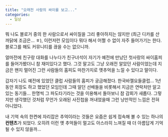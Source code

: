```yaml
---
title: "오래전 사람의 싸이를 보고..."
categories:
  - 일상
---
```


뭐 나도 블로거 중의 한 사람으로서 싸이질을 그리 좋아하지는 않지만 (최근 디카를 산 까닭에 조금은... ㅎ), 이런저런 모임이다 뭐다 해서 어쩔 수 없이 자주 들어가기는 한다. 블로그를 해도 커뮤니티를 끊을 수는 없으니까.  
  
얼마전에 친구랑 대화를 나누다가 친구녀석이 자기가 예전에 만났던 첫사랑의 싸이홈피를 들어가봤더니 참 재미있다고 했다. 그것 말고도 그냥 오래전 알았던 사람이었는데 지금은 왠지 멀어진 그런 사람들의 홈피도 마찬가지로 옛추억을 느낄 수 있다고 말이다.  
  
갑자기 나도 예전에 있었던 클럽 사람들의 홈피가 궁금해졌다. 한국바젤요들클럽... 1년동안 회장도 하고 했었던 모임인데 그때 알던 선배들을 비롯해서 지금은 연락처만 알고 있는 동기들... 한명씩 그 파도타기라는 것을 이용해서 돌아보니 참 감회가 새롭다. 그렇지만 생각했던 것처럼 무언가 오래된 사진첩을 꺼내었을때 그런 낭만적인 느낌은 전혀 아니었다.  
  
내 기억 속의 한켠에 자리잡은 추억이라는 것들은 요즘은 쉽게 접속해 볼 수 있는 하나의 **컨텐츠**가 되었다. 오히려 이런 옛 추억들이 멀고도 아스라히 느껴질 때 더 아름답게 기억될 수 있지 않을까...
